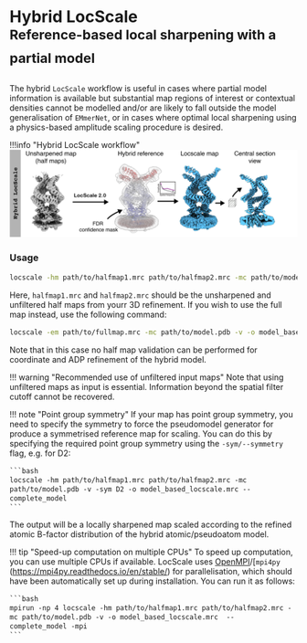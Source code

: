 # Hybrid LocScale<br><sup>Reference-based local sharpening with a partial model</sup>

The hybrid ```LocScale``` workflow is useful in cases where partial model information is available but substantial map regions of interest or contextual densities cannot be modelled and/or are likely to fall outside the model generalisation of ```EMmerNet```, or in cases where optimal local sharpening using a physics-based amplitude scaling procedure is desired.
<br>

!!!info "Hybrid LocScale workflow"
    <br>
    ![alt text](img/hybrid.png)

### Usage

```bash
locscale -hm path/to/halfmap1.mrc path/to/halfmap2.mrc -mc path/to/model.pdb -v -o model_based_locscale.mrc --complete_model
```

Here, ```halfmap1.mrc``` and ```halfmap2.mrc``` should be the unsharpened and unfiltered half maps from yourr 3D refinement. If you wish to use the full map instead, use the following command:

```bash
locscale -em path/to/fullmap.mrc -mc path/to/model.pdb -v -o model_based_locscale.mrc --complete_model
```

Note that in this case no half map validation can be performed for coordinate and ADP refinement of the hybrid model.

!!! warning "Recommended use of unfiltered input maps"
    Note that using unfiltered maps as input is essential. Information beyond the spatial filter cutoff cannot be recovered.
    
!!! note "Point group symmetry"
    If your map has point group symmetry, you need to specify the symmetry to force the pseudomodel generator for produce a symmetrised
    reference map for scaling. You can do this by specifying the required point group symmetry using the `-sym/--symmetry` flag, e.g.
    for D2:

    ```bash
    locscale -hm path/to/halfmap1.mrc path/to/halfmap2.mrc -mc path/to/model.pdb -v -sym D2 -o model_based_locscale.mrc --complete_model 
    ```

The output will be a locally sharpened map scaled according to the refined atomic B-factor distribution of the hybrid atomic/pseudoatom model.

!!! tip "Speed-up computation on multiple CPUs"
    To speed up computation, you can use multiple CPUs if available. LocScale uses [OpenMPI](https://www.open-mpi.org/)/[`mpi4py`
    (https://mpi4py.readthedocs.io/en/stable/) for parallelisation, which should have been automatically set up during installation. You
    can run it as follows:

    ```bash
    mpirun -np 4 locscale -hm path/to/halfmap1.mrc path/to/halfmap2.mrc -mc path/to/model.pdb -v -o model_based_locscale.mrc  --   complete_model -mpi
    ```
